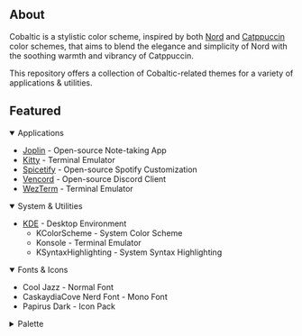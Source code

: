 
## About

Cobaltic is a stylistic color scheme, inspired by both [Nord](https://www.nordtheme.com/) and [Catppuccin](https://catppuccin.com/) color schemes, that aims to blend the elegance and simplicity of Nord with the soothing warmth and vibrancy of Catppuccin.

This repository offers a collection of Cobaltic-related themes for a variety of applications & utilities.

## Featured

<details open>
<summary>Applications</summary>

- [Joplin](https://github.com/mystjc/cobaltic-themes/tree/main/Joplin) - Open-source Note-taking App
- [Kitty](https://github.com/mystjc/cobaltic-themes/tree/main/Kitty) - Terminal Emulator
- [Spicetify](https://github.com/mystjc/cobaltic-themes/tree/main/Spicetify) - Open-source Spotify Customization
- [Vencord](https://github.com/mystjc/cobaltic-themes/tree/main/Vencord) - Open-source Discord Client
- [WezTerm](https://github.com/mystjc/cobaltic-themes/tree/main/WezTerm) - Terminal Emulator

</details>

<details open>
<summary>System & Utilities</summary>

- [KDE](https://github.com/mystjc/cobaltic-themes/tree/main/KDE) - Desktop Environment
    - KColorScheme - System Color Scheme
    - Konsole - Terminal Emulator
    - KSyntaxHighlighting - System Syntax Highlighting

</details>

<details open>
<summary>Fonts & Icons</summary>

- Cool Jazz - Normal Font
- CaskaydiaCove Nerd Font - Mono Font
- Papirus Dark - Icon Pack

</details>

<details close>
<summary>Palette</summary>
<table>
	<tr>
		<th>Color</th>
		<th>Type</th>
		<th>Value</th>
	</tr>
	<tr>
		<td><img src="https://place-hold.it/32/242f3b?text=+" width="24"/></td>
		<td>Background</td>
		<td><code>#242f3b</code></td>
	</tr>
	<tr>
		<td><img src="https://place-hold.it/32/c2ddff?text=+" width="24"/></td>
		<td>Foreground</td>
		<td><code>#c2ddff</code></td>
	</tr>
	<tr>
		<td><img src="https://place-hold.it/32/293544?text=+" width="24"/></td>
		<td>Color 0</td>
		<td><code>#293544</code></td>
	</tr>
	<tr>
		<td><img src="https://place-hold.it/32/e14356?text=+" width="24"/></td>
		<td>Color 1</td>
		<td><code>#e14356</code></td>
	</tr>
	<tr>
		<td><img src="https://place-hold.it/32/a0df6e?text=+" width="24"/></td>
		<td>Color 2</td>
		<td><code>#a0df6e</code></td>
	</tr>
	<tr>
		<td><img src="https://place-hold.it/32/eabb56?text=+" width="24"/></td>
		<td>Color 3</td>
		<td><code>#eabb56</code></td>
	</tr>
	<tr>
		<td><img src="https://place-hold.it/32/639de0?text=+" width="24"/></td>
		<td>Color 4</td>
		<td><code>#639de0</code></td>
	</tr>
	<tr>
		<td><img src="https://place-hold.it/32/dc6fcc?text=+" width="24"/></td>
		<td>Color 5</td>
		<td><code>#dc6fcc</code></td>
	</tr>
	<tr>
		<td><img src="https://place-hold.it/32/61bedc?text=+" width="24"/></td>
		<td>Color 6</td>
		<td><code>#61bedc</code></td>
	</tr>
	<tr>
		<td><img src="https://place-hold.it/32/b4ceed?text=+" width="24"/></td>
		<td>Color 7</td>
		<td><code>#b4ceed</code></td>
	</tr>
	<tr>
		<td><img src="https://place-hold.it/32/34465c?text=+" width="24"/></td>
		<td>Color 8</td>
		<td><code>#34465c</code></td>
	</tr>
	<tr>
		<td><img src="https://place-hold.it/32/e75c66?text=+" width="24"/></td>
		<td>Color 9</td>
		<td><code>#e75c66</code></td>
	</tr>
	<tr>
		<td><img src="https://place-hold.it/32/ace37e?text=+" width="24"/></td>
		<td>Color 10</td>
		<td><code>#ace37e</code></td>
	</tr>
	<tr>
		<td><img src="https://place-hold.it/32/eec36a?text=+" width="24"/></td>
		<td>Color 11</td>
		<td><code>#eec36a</code></td>
	</tr>
	<tr>
		<td><img src="https://place-hold.it/32/76a6e4?text=+" width="24"/></td>
		<td>Color 12</td>
		<td><code>#76a6e4</code></td>
	</tr>
	<tr>
		<td><img src="https://place-hold.it/32/e180d2?text=+" width="24"/></td>
		<td>Color 13</td>
		<td><code>#e180d2</code></td>
	</tr>
	<tr>
		<td><img src="https://place-hold.it/32/76c4e0?text=+" width="24"/></td>
		<td>Color 14</td>
		<td><code>#76c4e0</code></td>
	</tr>
	<tr>
		<td><img src="https://place-hold.it/32/bdd3ef?text=+" width="24"/></td>
		<td>Color 15</td>
		<td><code>#bdd3ef</code></td>
	</tr>
</table>
</details>
